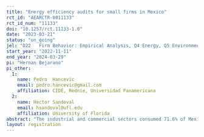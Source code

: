 ```yaml
---
title: "Energy efficiency audits for small firms in Mexico"
rct_id: "AEARCTR-0011133"
rct_id_num: "11133"
doi: "10.1257/rct.11133-1.0"
date: "2023-03-21"
status: "on_going"
jel: "D22	Firm Behavior: Empirical Analysis, Q4 Energy, Q5 Environmental Economics"
start_year: "2022-11-11"
end_year: "2024-03-29"
pi: "Hernan Bejarano"
pi_other:
  1:
    name: Pedro  Hancevic
    email: pedro.hancevic@gmail.com
    affiliation: CIDE, Rednie, Universidad Panamericana
  2:
    name: Hector Sandoval
    email: hsandoval@ufl.edu
    affiliation: University of Florida
abstract: "The industrial and commercial sectors consumed 71.6% of Mexico's total electricity, mostly from fossil fuels (73% of the electricity comes from this source). The current national and international context presents an opportunity for energy efficiency investments to reduce emissions in these sectors while reducing energy costs to firms. However, little is known about businesses' challenges and barriers to adopting energy-saving upgrades. This project aims to conduct a randomized controlled trial with micro and small-sized Mexican firms to determine the effects of providing energy-efficiency information on energy conservation and consumption. Results from the study will contribute to our understanding of the issue and help in formulating more effective policies to promote the adoption of energy-efficient technologies and better energy conservation practices in Mexico and other developing countries."
layout: registration
---
```


